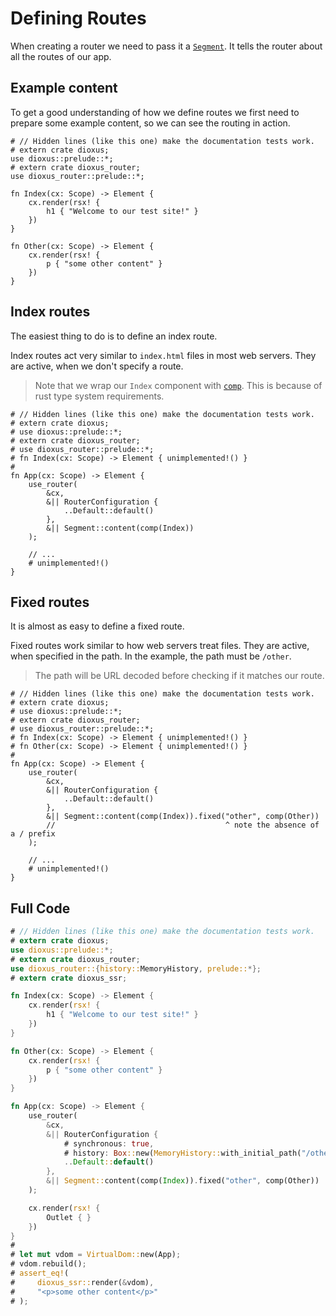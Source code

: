 # Defining Routes

When creating a router we need to pass it a [`Segment`]. It tells the router
about all the routes of our app.

## Example content
To get a good understanding of how we define routes we first need to prepare
some example content, so we can see the routing in action.

```rust,no_run
# // Hidden lines (like this one) make the documentation tests work.
# extern crate dioxus;
use dioxus::prelude::*;
# extern crate dioxus_router;
use dioxus_router::prelude::*;

fn Index(cx: Scope) -> Element {
    cx.render(rsx! {
        h1 { "Welcome to our test site!" }
    })
}

fn Other(cx: Scope) -> Element {
    cx.render(rsx! {
        p { "some other content" }
    })
}
```

## Index routes
The easiest thing to do is to define an index route.

Index routes act very similar to `index.html` files in most web servers. They
are active, when we don't specify a route.

> Note that we wrap our `Index` component with [`comp`]. This is because of
> rust type system requirements.

```rust,no_run
# // Hidden lines (like this one) make the documentation tests work.
# extern crate dioxus;
# use dioxus::prelude::*;
# extern crate dioxus_router;
# use dioxus_router::prelude::*;
# fn Index(cx: Scope) -> Element { unimplemented!() }
#
fn App(cx: Scope) -> Element {
    use_router(
        &cx,
        &|| RouterConfiguration {
            ..Default::default()
        },
        &|| Segment::content(comp(Index))
    );

    // ...
    # unimplemented!()
}
```

## Fixed routes
It is almost as easy to define a fixed route.

Fixed routes work similar to how web servers treat files. They are active, when
specified in the path. In the example, the path must be `/other`.

> The path will be URL decoded before checking if it matches our route.

```rust,no_run
# // Hidden lines (like this one) make the documentation tests work.
# extern crate dioxus;
# use dioxus::prelude::*;
# extern crate dioxus_router;
# use dioxus_router::prelude::*;
# fn Index(cx: Scope) -> Element { unimplemented!() }
# fn Other(cx: Scope) -> Element { unimplemented!() }
#
fn App(cx: Scope) -> Element {
    use_router(
        &cx,
        &|| RouterConfiguration {
            ..Default::default()
        },
        &|| Segment::content(comp(Index)).fixed("other", comp(Other))
        //                                      ^ note the absence of a / prefix
    );

    // ...
    # unimplemented!()
}
```

## Full Code
```rust
# // Hidden lines (like this one) make the documentation tests work.
# extern crate dioxus;
use dioxus::prelude::*;
# extern crate dioxus_router;
use dioxus_router::{history::MemoryHistory, prelude::*};
# extern crate dioxus_ssr;

fn Index(cx: Scope) -> Element {
    cx.render(rsx! {
        h1 { "Welcome to our test site!" }
    })
}

fn Other(cx: Scope) -> Element {
    cx.render(rsx! {
        p { "some other content" }
    })
}

fn App(cx: Scope) -> Element {
    use_router(
        &cx,
        &|| RouterConfiguration {
            # synchronous: true,
            # history: Box::new(MemoryHistory::with_initial_path("/other").unwrap()),
            ..Default::default()
        },
        &|| Segment::content(comp(Index)).fixed("other", comp(Other))
    );

    cx.render(rsx! {
        Outlet { }
    })
}
#
# let mut vdom = VirtualDom::new(App);
# vdom.rebuild();
# assert_eq!(
#     dioxus_ssr::render(&vdom),
#     "<p>some other content</p>"
# );
```

[`comp`]: https://docs.rs/dioxus-router/latest/dioxus_router/prelude/fn.comp.html
[`Segment`]: https://docs.rs/dioxus-router-core/latest/dioxus_router_core/routes/struct.Segment.html
